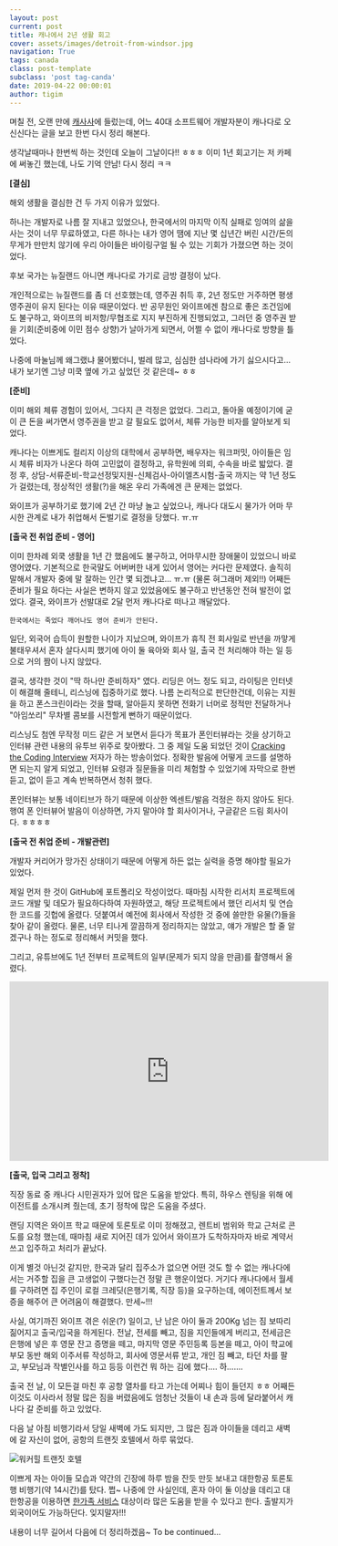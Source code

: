 ```yaml
--- 
layout: post  
current: post
title: 캐나에서 2년 생활 회고    
cover: assets/images/detroit-from-windsor.jpg
navigation: True
tags: canada
class: post-template
subclass: 'post tag-canda'       
date: 2019-04-22 00:00:01
author: tigim          
---  
```


며칠 전, 오랜 만에 [캐사사](https://cafe.naver.com/iliveincan)에 들렀는데, 어느 40대 소프트웨어 개발자분이 캐나다로 오신신다는 글을 보고 한번 다시 정리 해본다.  

생각날때마나 한번씩 하는 것인데 오늘이 그날이다!! ㅎㅎㅎ 이미 1년 회고기는 저 카페에 써놓긴 했는데, 나도 기억 안남! 다시 정리 ㅋㅋ  


**[결심]**  

해외 생활을 결심한 건 두 가지 이유가 있었다.  
  
하나는 개발자로 나름 잘 지내고 있었으나, 한국에서의 마지막 이직 실패로 잉여의 삶을 사는 것이 너무 무료하였고, 다른 하나는 내가 영어 땜에 지난 몇 십년간 버린 시간/돈의 무게가 만만치 않기에 우리 아이들은 바이링구얼 될 수 있는 기회가 가졌으면 하는 것이었다.  
  
후보 국가는 뉴질랜드 아니면 캐나다로 가기로 금방 결정이 났다.  
  
개인적으로는 뉴질랜드를 좀 더 선호했는데, 영주권 취득 후, 2년 정도만 거주하면 평생 영주권이 유지 된다는 이유 때문이었다. 반 공무원인 와이프에겐 참으로 좋은 조건임에도 불구하고, 와이프의 비저항/무협조로 지지 부진하게 진행되었고, 그러던 중 영주권 받을 기회(준비중에 이민 점수 상향)가 날아가게 되면서, 어쩔 수 없이 캐나다로 방향을 틀었다.
  
나중에 마눌님께 왜그랬냐 물어봤더니, 벌레 많고, 심심한 섬나라에 가기 싫으시다고... 내가 보기엔 그냥 미쿡 옆에 가고 싶었던 것 같은데~ ㅎㅎ    


**[준비]**  

이미 해외 체류 경험이 있어서, 그다지 큰 걱정은 없었다. 그리고, 돌아올 예정이기에 굳이 큰 돈을 써가면서 영주권을 받고 갈 필요도 없어서, 체류 가능한 비자를 알아보게 되었다.   
  
캐나다는 이쁘게도 컬리지 이상의 대학에서 공부하면, 배우자는 워크퍼밋, 아이들은 임시 체류 비자가 나온다 하여 고민없이 결정하고, 유학원에 의뢰, 수속을 바로 밟았다.  결정 후, 상담-서류준비-학교선정및지원-신체검사-아이엘츠시험-출국 까지는 약 1년 정도가 걸렸는데, 정상적인 생활(?)을 해온 우리 가족에겐 큰 문제는 없었다.  

와이프가 공부하기로 했기에 2년 간 마냥 놀고 싶었으나, 캐나다 대도시 물가가 어마 무시한 관계로 내가 취업해서 돈벌기로 결정을 당했다. ㅠ.ㅠ     


**[출국 전 취업 준비 - 영어]**  

이미 한차례 외쿡 생활을 1년 간 했음에도 불구하고, 어마무시한 장애물이 있었으니 바로 영어였다. 기본적으로 한국말도 어버버한 내게 있어서 영어는 커다란 문제였다. 솔직히 말해서 개발자 중에 말 잘하는 인간 몇 되겠냐고... ㅠ.ㅠ (물론 혀그래머 제외!!) 어째든 준비가 필요 하다는 사실은 변하지 않고 있었음에도 불구하고 반년동안 전혀 발전이 없었다. 결국, 와이프가 선발대로 2달 먼저 캐나다로 떠나고 깨달았다.  

    한국에서는 죽었다 깨어나도 영어 준비가 안된다.  

일단, 외국어 습득이 원할한 나이가 지났으며, 와이프가 휴직 전 회사일로 반년을 까맣게 불태우셔서 혼자 살다시피 했기에 아이 둘 육아와 회사 일, 출국 전 처리해야 하는 일 등으로 거의 짬이 나지 않았다.  
  
결국, 생각한 것이 "딱 하나만 준비하자" 였다. 리딩은 어느 정도 되고, 라이팅은 인터넷이 해결해 줄테니, 리스닝에 집중하기로 했다. 나름 논리적으로 판단한건데, 이유는 지원을 하고 폰스크린이라는 것을 할때, 알아듣지 못하면 전화기 너머로 정적만 전달하거나 "아임쏘리" 무차별 콤보를 시전할게 뻔하기 때문이었다.  
  
리스닝도 첨엔 무작정 미드 같은 거 보면서 듣다가 목표가 폰인터뷰라는 것을 상기하고 인터뷰 관련 내용의 유투브 위주로 찾아봤다. 그 중 제일 도움 되었던 것이 [Cracking the Coding Interview](https://www.youtube.com/playlist?list=PLI1t_8YX-ApvMthLj56t1Rf-Buio5Y8KL) 저자가 하는 방송이었다. 정확한 발음에 어떻게 코드를 설명하면 되는지 알게 되었고, 인터뷰 요령과 질문들을 미리 체험할 수 있었기에 자막으로 한번 듣고, 없이 듣고 계속 반복하면서 청취 했다.  
  
폰인터뷰는 보통 네이티브가 하기 때문에 이상한 엑센트/발음 걱정은 하지 않아도 된다. 행여 폰 인터뷰어 발음이 이상하면, 가지 말아야 할 회사이거나, 구글같은 드림 회사이다. ㅎㅎㅎㅎ  


**[출국 전 취업 준비 - 개발관련]**  
  
개발자 커리어가 망가진 상태이기 때문에 어떻게 하든 없는 실력을 증명 해야할 필요가 있었다.  
  
제일 먼저 한 것이 GitHub에 포트폴리오 작성이었다. 때마침 시작한 리서치 프로젝트에 코드 개발 및 데모가 필요하다하여 자원하였고, 해당 프로젝트에서 했던 리서치 및 연습한 코드를 깃헙에 올렸다. 덧붙여서 예전에 회사에서 작성한 것 중에 쓸만한 유물(?)들을 찾아 같이 올렸다. 물론, 너무 티나게 깔끔하게 정리하지는 않았고, 얘가 개발은 할 줄 알겠구나 하는 정도로 정리해서 커밋을 했다.  

그리고, 유튜브에도 1년 전부터 프로젝트의 일부(문제가 되지 않을 만큼)를 촬영해서 올렸다.  
  
<iframe width="560" height="315" src="https://www.youtube.com/embed/pdkdsPV1m_I" frameborder="0" allow="accelerometer; autoplay; encrypted-media; gyroscope; picture-in-picture" allowfullscreen></iframe>

**[출국, 입국 그리고 정착]**  

직장 동료 중 캐나다 시민권자가 있어 많은 도움을 받았다. 특히, 하우스 렌팅을 위해 에이전트를 소개시켜 줬는데, 초기 정착에 많은 도움을 주셨다.  
  
랜딩 지역은 와이프 학교 때문에 토론토로 이미 정해졌고, 렌트비 범위와 학교 근처로 콘도를 요청 했는데, 때마침 새로 지어진 데가 있어서 와이프가 도착하자마자 바로 계약서 쓰고 입주하고 처리가 끝났다.   
  
이게 별것 아닌것 같지만, 한국과 달리 집주소가 없으면 어떤 것도 할 수 없는 캐나다에서는 거주할 집을 큰 고생없이 구했다는건 정말 큰 행운이었다. 거기다 캐나다에서 월세를 구하려면 집 주인이 로컬 크레딧(은행기록, 직장 등)을 요구하는데, 에이전트께서 보증을 해주어 큰 어려움이 해결했다. 만세~!!!   

사실, 여기까진 와이프 겪은 쉬운(?) 일이고, 난 남은 아이 둘과 200Kg 넘는 짐 보따리 짊어지고 출국/입국을 하게된다. 전날, 전세를 빼고, 짐을 지인들에게 버리고, 전세금은 은행에 넣은 후 영문 잔고 증명을 떼고, 마지막 영문 주민등록 등본을 떼고, 아이 학교에 부모 동반 해외 이주서류 작성하고, 회사에 영문서류 받고, 개인 짐 빼고, 타던 차를 팔고, 부모님과 작별인사를 하고 등등 이런건 뭐 하는 김에 했다.... 하.......  

출국 전 날, 이 모든걸 마친 후 공항 열차를 타고 가는데 어찌나 힘이 들던지 ㅎㅎ 어째든 이것도 이사라서 정말 많은 짐을 버렸음에도 엄청난 것들이 내 손과 등에 달라붙어서 캐나다 갈 준비를 하고 있었다.  
  
다음 날 아침 비행기라서 당일 새벽에 가도 되지만, 그 많은 짐과 아이들을 데리고 새벽에 갈 자신이 없어, 공항의 트랜짓 호텔에서 하루 묶었다.  

![워커힐 트랜짓 호텔](http://img.etnews.com/news/article/2018/01/25/cms_temp_article_25141556347898.jpg)  

이쁘게 자는 아이들 모습과 약간의 긴장에 하루 밤을 잔듯 만듯 보내고 대한항공 토론토 행 비행기(약 14시간)를 탔다. 쩝~ 나중에 안 사실인데, 혼자 아이 둘 이상을 데리고 대한항공을 이용하면 [한가족 서비스](https://m.blog.naver.com/PostView.nhn?blogId=kookjin2000&logNo=220186905731&proxyReferer=https%3A%2F%2Fwww.google.com%2F) 대상이라 많은 도움을 받을 수 있다고 한다. 출발지가 외국이어도 가능하단다. 잊지말자!!!  


내용이 너무 길어서 다음에 더 정리하겠음~ To be continued...
  